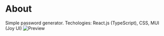 # About

Simple password generator. Techologies: React.js (TypeScript), CSS, MUI (Joy UI)
![Preview](https://i.imgur.com/tJLSvXv.gif)
